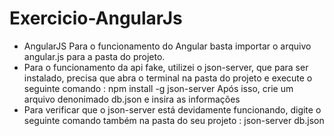 # Exercicio-AngularJs
 - AngularJS 
Para o funcionamento do Angular basta importar o arquivo angular.js para a pasta do projeto.
 - Para o funcionamento da api fake, utilizei o json-server, que para ser instalado, precisa que abra o terminal na pasta do projeto e execute o seguinte comando :
npm install -g json-server
Após isso, crie um arquivo denonimado db.json e insira as informações
 - Para verificar que o json-server está devidamente funcionando, digite o seguinte comando também na pasta do seu projeto :
json-server db.json
